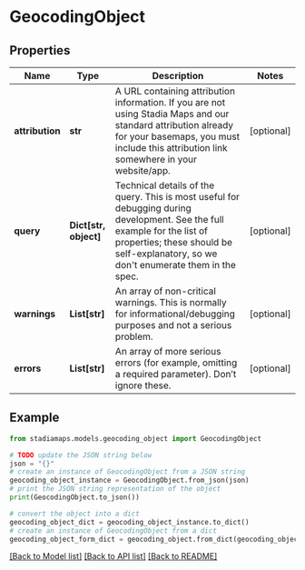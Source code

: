 # GeocodingObject


## Properties

Name | Type | Description | Notes
------------ | ------------- | ------------- | -------------
**attribution** | **str** | A URL containing attribution information. If you are not using Stadia Maps and our standard attribution already for your basemaps, you must include this attribution link somewhere in your website/app. | [optional] 
**query** | **Dict[str, object]** | Technical details of the query. This is most useful for debugging during development. See the full example for the list of properties; these should be self-explanatory, so we don&#39;t enumerate them in the spec. | [optional] 
**warnings** | **List[str]** | An array of non-critical warnings. This is normally for informational/debugging purposes and not a serious problem. | [optional] 
**errors** | **List[str]** | An array of more serious errors (for example, omitting a required parameter). Don’t ignore these. | [optional] 

## Example

```python
from stadiamaps.models.geocoding_object import GeocodingObject

# TODO update the JSON string below
json = "{}"
# create an instance of GeocodingObject from a JSON string
geocoding_object_instance = GeocodingObject.from_json(json)
# print the JSON string representation of the object
print(GeocodingObject.to_json())

# convert the object into a dict
geocoding_object_dict = geocoding_object_instance.to_dict()
# create an instance of GeocodingObject from a dict
geocoding_object_form_dict = geocoding_object.from_dict(geocoding_object_dict)
```
[[Back to Model list]](../README.md#documentation-for-models) [[Back to API list]](../README.md#documentation-for-api-endpoints) [[Back to README]](../README.md)


